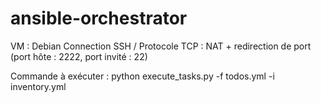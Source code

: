 # ansible-orchestrator

VM : Debian
Connection SSH / Protocole TCP : NAT + redirection de port 
(port hôte : 2222, port invité : 22)

Commande à exécuter : python execute_tasks.py -f todos.yml -i inventory.yml  